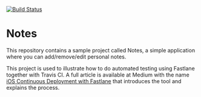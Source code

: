 [![Build Status](https://travis-ci.org/coletiv/medium-ios-continuous-deployment-fastlane.svg?branch=master)](https://travis-ci.org/coletiv/medium-ios-continuous-deployment-fastlane)

# Notes

This repository contains a sample project called Notes, a simple application where you can add/remove/edit personal notes. 

This project is used to illustrate how to do automated testing using Fastlane together with Travis CI. A full article is available at Medium with the name [iOS Continuous Deployment with Fastlane](https://medium.com/coletiv-stories/ios-continuous-deployment-with-fastlane-36892ab66cb0) that introduces the tool and explains the process.
